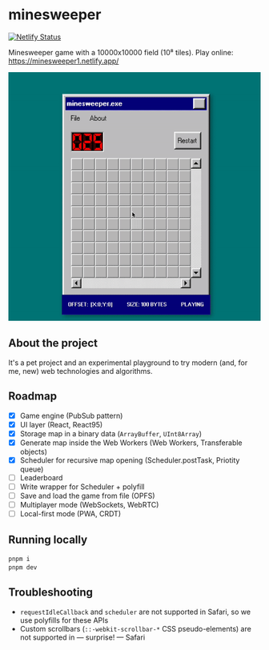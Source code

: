 # minesweeper

[![Netlify Status](https://api.netlify.com/api/v1/badges/0cb32d1b-0c39-4218-841e-e138de556a50/deploy-status)](https://app.netlify.com/projects/minesweeper1/deploys)

Minesweeper game with a 10000x10000 field (10⁸ tiles). Play online: https://minesweeper1.netlify.app/

![](./preview.gif)

## About the project

It's a pet project and an experimental playground to try modern (and, for me, new) web technologies and algorithms.

## Roadmap

- [x] Game engine (PubSub pattern)
- [x] UI layer (React, React95)
- [x] Storage map in a binary data (`ArrayBuffer`, `UInt8Array`)
- [x] Generate map inside the Web Workers (Web Workers, Transferable objects)
- [x] Scheduler for recursive map opening (Scheduler.postTask, Priotity queue)
- [ ] Leaderboard
- [ ] Write wrapper for Scheduler + polyfill
- [ ] Save and load the game from file (OPFS)
- [ ] Multiplayer mode (WebSockets, WebRTC)
- [ ] Local-first mode (PWA, CRDT)

## Running locally

```bash
pnpm i
pnpm dev
```

## Troubleshooting

- `requestIdleCallback` and `scheduler` are not supported in Safari, so we use polyfills for these APIs
- Custom scrollbars (`::-webkit-scrollbar-*` CSS pseudo-elements) are not supported in — surprise! — Safari
